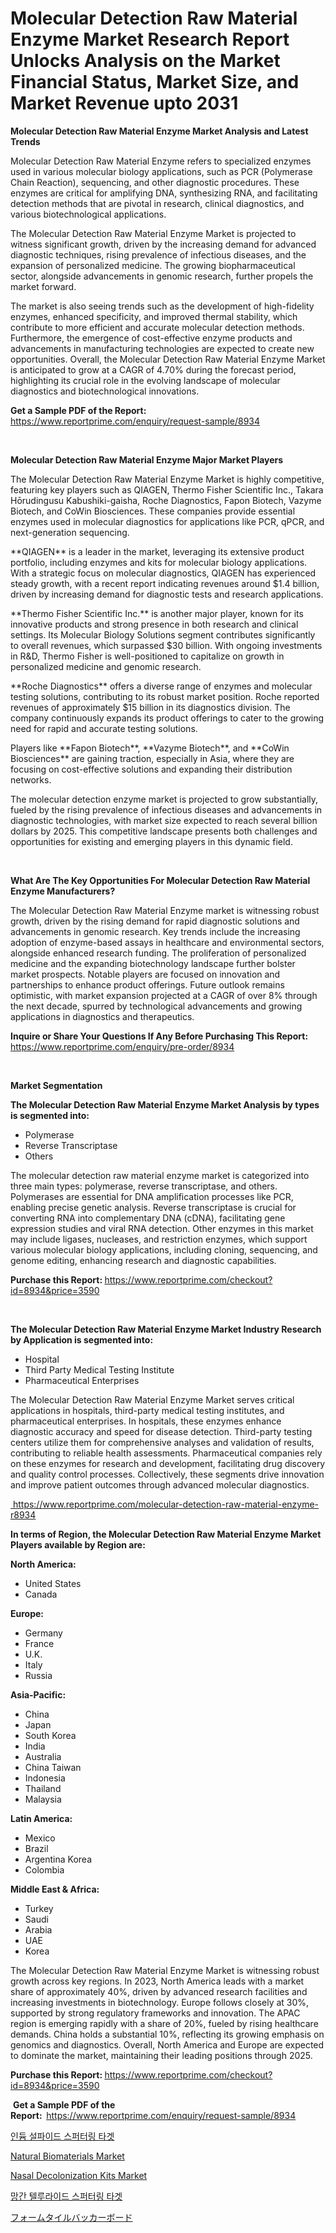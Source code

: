<p><h1>Molecular Detection Raw Material Enzyme Market Research Report Unlocks Analysis on the Market Financial Status, Market Size, and Market Revenue upto 2031</h1></p><p><strong>Molecular Detection Raw Material Enzyme Market Analysis and Latest Trends</strong></p>
<p><p>Molecular Detection Raw Material Enzyme refers to specialized enzymes used in various molecular biology applications, such as PCR (Polymerase Chain Reaction), sequencing, and other diagnostic procedures. These enzymes are critical for amplifying DNA, synthesizing RNA, and facilitating detection methods that are pivotal in research, clinical diagnostics, and various biotechnological applications. </p><p>The Molecular Detection Raw Material Enzyme Market is projected to witness significant growth, driven by the increasing demand for advanced diagnostic techniques, rising prevalence of infectious diseases, and the expansion of personalized medicine. The growing biopharmaceutical sector, alongside advancements in genomic research, further propels the market forward. </p><p>The market is also seeing trends such as the development of high-fidelity enzymes, enhanced specificity, and improved thermal stability, which contribute to more efficient and accurate molecular detection methods. Furthermore, the emergence of cost-effective enzyme products and advancements in manufacturing technologies are expected to create new opportunities. Overall, the Molecular Detection Raw Material Enzyme Market is anticipated to grow at a CAGR of 4.70% during the forecast period, highlighting its crucial role in the evolving landscape of molecular diagnostics and biotechnological innovations.</p></p>
<p><strong>Get a Sample PDF of the Report:&nbsp;</strong> <a href="https://www.reportprime.com/enquiry/request-sample/8934">https://www.reportprime.com/enquiry/request-sample/8934</a></p>
<p>&nbsp;</p>
<p><strong>Molecular Detection Raw Material Enzyme Major Market Players</strong></p>
<p><p>The Molecular Detection Raw Material Enzyme Market is highly competitive, featuring key players such as QIAGEN, Thermo Fisher Scientific Inc., Takara Hōrudingusu Kabushiki-gaisha, Roche Diagnostics, Fapon Biotech, Vazyme Biotech, and CoWin Biosciences. These companies provide essential enzymes used in molecular diagnostics for applications like PCR, qPCR, and next-generation sequencing.</p><p>**QIAGEN** is a leader in the market, leveraging its extensive product portfolio, including enzymes and kits for molecular biology applications. With a strategic focus on molecular diagnostics, QIAGEN has experienced steady growth, with a recent report indicating revenues around $1.4 billion, driven by increasing demand for diagnostic tests and research applications.</p><p>**Thermo Fisher Scientific Inc.** is another major player, known for its innovative products and strong presence in both research and clinical settings. Its Molecular Biology Solutions segment contributes significantly to overall revenues, which surpassed $30 billion. With ongoing investments in R&D, Thermo Fisher is well-positioned to capitalize on growth in personalized medicine and genomic research.</p><p>**Roche Diagnostics** offers a diverse range of enzymes and molecular testing solutions, contributing to its robust market position. Roche reported revenues of approximately $15 billion in its diagnostics division. The company continuously expands its product offerings to cater to the growing need for rapid and accurate testing solutions.</p><p>Players like **Fapon Biotech**, **Vazyme Biotech**, and **CoWin Biosciences** are gaining traction, especially in Asia, where they are focusing on cost-effective solutions and expanding their distribution networks.</p><p>The molecular detection enzyme market is projected to grow substantially, fueled by the rising prevalence of infectious diseases and advancements in diagnostic technologies, with market size expected to reach several billion dollars by 2025. This competitive landscape presents both challenges and opportunities for existing and emerging players in this dynamic field.</p></p>
<p>&nbsp;</p>
<p><strong>What Are The Key Opportunities For Molecular Detection Raw Material Enzyme Manufacturers?</strong></p>
<p><p>The Molecular Detection Raw Material Enzyme market is witnessing robust growth, driven by the rising demand for rapid diagnostic solutions and advancements in genomic research. Key trends include the increasing adoption of enzyme-based assays in healthcare and environmental sectors, alongside enhanced research funding. The proliferation of personalized medicine and the expanding biotechnology landscape further bolster market prospects. Notable players are focused on innovation and partnerships to enhance product offerings. Future outlook remains optimistic, with market expansion projected at a CAGR of over 8% through the next decade, spurred by technological advancements and growing applications in diagnostics and therapeutics.</p></p>
<p><strong>Inquire or Share Your Questions If Any Before Purchasing This Report:</strong> <a href="https://www.reportprime.com/enquiry/pre-order/8934">https://www.reportprime.com/enquiry/pre-order/8934</a></p>
<p>&nbsp;</p>
<p><strong>Market Segmentation</strong></p>
<p><strong>The Molecular Detection Raw Material Enzyme Market Analysis by types is segmented into:</strong></p>
<p><ul><li>Polymerase</li><li>Reverse Transcriptase</li><li>Others</li></ul></p>
<p><p>The molecular detection raw material enzyme market is categorized into three main types: polymerase, reverse transcriptase, and others. Polymerases are essential for DNA amplification processes like PCR, enabling precise genetic analysis. Reverse transcriptase is crucial for converting RNA into complementary DNA (cDNA), facilitating gene expression studies and viral RNA detection. Other enzymes in this market may include ligases, nucleases, and restriction enzymes, which support various molecular biology applications, including cloning, sequencing, and genome editing, enhancing research and diagnostic capabilities.</p></p>
<p><strong>Purchase this Report:&nbsp;</strong><a href="https://www.reportprime.com/checkout?id=8934&price=3590">https://www.reportprime.com/checkout?id=8934&price=3590</a></p>
<p>&nbsp;</p>
<p><strong>The Molecular Detection Raw Material Enzyme Market Industry Research by Application is segmented into:</strong></p>
<p><ul><li>Hospital</li><li>Third Party Medical Testing Institute</li><li>Pharmaceutical Enterprises</li></ul></p>
<p><p>The Molecular Detection Raw Material Enzyme Market serves critical applications in hospitals, third-party medical testing institutes, and pharmaceutical enterprises. In hospitals, these enzymes enhance diagnostic accuracy and speed for disease detection. Third-party testing centers utilize them for comprehensive analyses and validation of results, contributing to reliable health assessments. Pharmaceutical companies rely on these enzymes for research and development, facilitating drug discovery and quality control processes. Collectively, these segments drive innovation and improve patient outcomes through advanced molecular diagnostics.</p></p>
<p><a href="https://www.reportprime.com/molecular-detection-raw-material-enzyme-r8934">&nbsp;https://www.reportprime.com/molecular-detection-raw-material-enzyme-r8934</a></p>
<p><strong>In terms of Region, the Molecular Detection Raw Material Enzyme Market Players available by Region are:</strong></p>
<p>
    <p> <strong> North America: </strong>
        <ul>
            <li>United States</li>
            <li>Canada</li>
        </ul>
        </p> 
    <p> <strong> Europe: </strong>
        <ul>
            <li>Germany</li>
            <li>France</li>
            <li>U.K.</li>
            <li>Italy</li>
            <li>Russia</li>
        </ul>
        </p> 
    <p> <strong> Asia-Pacific: </strong>
        <ul>
            <li>China</li>
            <li>Japan</li>
            <li>South Korea</li>
            <li>India</li>
            <li>Australia</li>
            <li>China Taiwan</li>
            <li>Indonesia</li>
            <li>Thailand</li>
            <li>Malaysia</li>
        </ul>
        </p> 
    <p> <strong> Latin America: </strong>
        <ul>
            <li>Mexico</li>
            <li>Brazil</li>
            <li>Argentina Korea</li>
            <li>Colombia</li>
        </ul>
        </p> 
    <p> <strong> Middle East & Africa: </strong>
        <ul>
            <li>Turkey</li>
            <li>Saudi</li>
            <li>Arabia</li>
            <li>UAE</li>
            <li>Korea</li>
        </ul>
    </p>
    </p>
<p><p>The Molecular Detection Raw Material Enzyme Market is witnessing robust growth across key regions. In 2023, North America leads with a market share of approximately 40%, driven by advanced research facilities and increasing investments in biotechnology. Europe follows closely at 30%, supported by strong regulatory frameworks and innovation. The APAC region is emerging rapidly with a share of 20%, fueled by rising healthcare demands. China holds a substantial 10%, reflecting its growing emphasis on genomics and diagnostics. Overall, North America and Europe are expected to dominate the market, maintaining their leading positions through 2025.</p></p>
<p><strong>Purchase this Report: </strong><a href="https://www.reportprime.com/checkout?id=8934&price=3590">https://www.reportprime.com/checkout?id=8934&price=3590</a></p>
<p>&nbsp;<strong>Get a Sample PDF of the Report:&nbsp;&nbsp;</strong><a href="https://www.reportprime.com/enquiry/request-sample/8934">https://www.reportprime.com/enquiry/request-sample/8934</a></p>
<p><strong></strong></p>
<p><p><a href="https://medium.com/@mark_mc_nulty87/%EC%84%B8%EA%B3%84-indium-sulfide-sputtering-target-market-%EC%9D%80-2024%EC%97%90%EC%84%9C-2031%EB%A1%9C-%EC%97%B0%ED%8F%89%EA%B7%A0-%EC%A6%9D%EA%B0%80%EC%9C%A8%EC%9D%84-%EB%B3%B4%EC%9D%BC-%EA%B2%83%EC%9C%BC%EB%A1%9C-%EC%98%88%EC%83%81%EB%90%A9%EB%8B%88%EB%8B%A4-eec4889c2fd4">인듐 설파이드 스퍼터링 타겟</a></p><p><a href="https://medium.com/@billyrice626/the-natural-biomaterials-market-has-witnessed-significant-growth-in-recent-years-and-this-trend-9e32ca74fc08">Natural Biomaterials Market</a></p><p><a href="https://github.com/PeterParrish5/Market-Research-Report-List-6/blob/main/nasal-decolonization-kits-market.md">Nasal Decolonization Kits Market</a></p><p><a href="https://medium.com/@hossainvi014/%EC%84%B8%EA%B3%84-manganese-telluride-sputtering-target-market-%EC%9D%80-2024%EC%97%90%EC%84%9C-2031%EB%A1%9C-%EC%97%B0%ED%8F%89%EA%B7%A0-%EC%A6%9D%EA%B0%80%EC%9C%A8%EC%9D%84-%EB%B3%B4%EC%9D%BC-%EA%B2%83%EC%9C%BC%EB%A1%9C-%EC%98%88%EC%83%81%EB%90%A9%EB%8B%88%EB%8B%A4-481ffb627c78">망간 텔루라이드 스퍼터링 타겟</a></p><p><a href="https://medium.com/@edmondg3yrtreenfelder8956/foam-tile-backer-board-market-%E3%81%AE%E3%82%B0%E3%83%AD%E3%83%BC%E3%83%90%E3%83%AB%E5%B8%82%E5%A0%B4%E6%A6%82%E8%A6%81%E3%81%AF-%E4%B8%96%E7%95%8C%E3%81%8A%E3%82%88%E3%81%B3%E4%B8%BB%E8%A6%81%E5%B8%82%E5%A0%B4%E3%81%AB%E3%81%8A%E3%81%91%E3%82%8B%E6%A5%AD%E7%95%8C%E3%81%AB%E5%BD%B1%E9%9F%BF%E3%82%92%E4%B8%8E%E3%81%88%E3%82%8B%E4%B8%BB%E8%A6%81%E3%81%AA%E3%83%88%E3%83%AC%E3%83%B3%E3%83%89%E3%81%AB%E3%81%A4%E3%81%84%E3%81%A6-%E7%8B%AC%E8%87%AA%E3%81%AE%E8%A6%96%E7%82%B9%E3%82%92%E6%8F%90%E4%BE%9B%E3%81%97%E3%81%BE%E3%81%99-11ce416c20f5">フォームタイルバッカーボード</a></p></p>